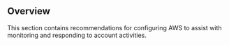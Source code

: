 ## Overview

This section contains recommendations for configuring AWS to assist with monitoring and responding to account activities.
